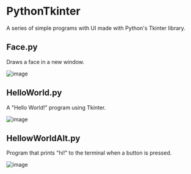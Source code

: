# PythonTkinter

A series of simple programs with UI made with Python's Tkinter library.

## Face.py

Draws a face in a new window.

![image](https://user-images.githubusercontent.com/32044950/119882773-c620b380-befc-11eb-8249-fa2f8a440a03.png)


## HelloWorld.py

A "Hello World!" program using Tkinter.

![image](https://user-images.githubusercontent.com/32044950/119882721-b7d29780-befc-11eb-9b2b-844bf2d5c63b.png)


## HellowWorldAlt.py

Program that prints "hi!" to the terminal when a button is pressed.

![image](https://user-images.githubusercontent.com/32044950/119882949-fe27f680-befc-11eb-8919-1868b31b73b9.png)
